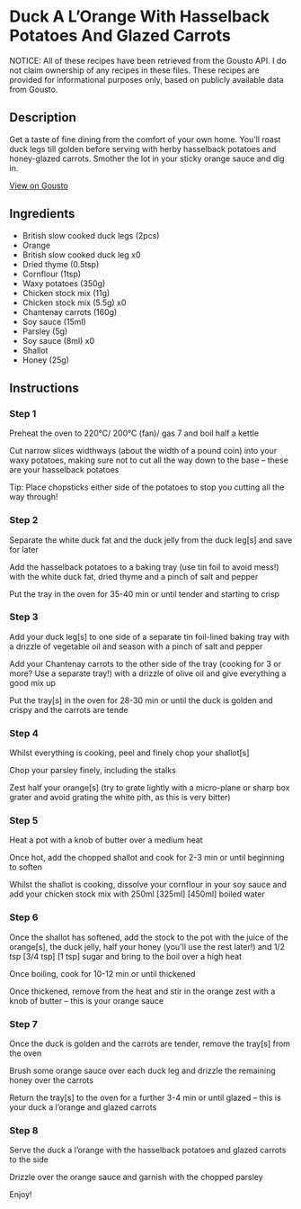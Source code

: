 # Duck A L’Orange With Hasselback Potatoes And Glazed Carrots

NOTICE: All of these recipes have been retrieved from the Gousto API. I do not claim ownership of any recipes in these files. These recipes are provided for informational purposes only, based on publicly available data from Gousto.

## Description

Get a taste of fine dining from the comfort of your own home. You’ll roast duck legs till golden before serving with herby hasselback potatoes and honey-glazed carrots. Smother the lot in your sticky orange sauce and dig in.

[View on Gousto](https://www.gousto.co.uk/recipes/cookbook/duck-a-lorange-with-hasselback-potatoes-and-glazed-chantenay-carrots)

## Ingredients

- British slow cooked duck legs (2pcs)
- Orange
- British slow cooked duck leg x0
- Dried thyme (0.5tsp)
- Cornflour (1tsp)
- Waxy potatoes (350g)
- Chicken stock mix (11g)
- Chicken stock mix (5.5g) x0
- Chantenay carrots (160g)
- Soy sauce (15ml)
- Parsley (5g)
- Soy sauce (8ml) x0
- Shallot
- Honey (25g)

## Instructions


### Step 1

Preheat the oven to 220°C/ 200°C (fan)/ gas 7 and boil half a kettle

Cut narrow slices widthways (about the width of a pound coin) into your waxy potatoes, making sure not to cut all the way down to the base – these are your hasselback potatoes

Tip: Place chopsticks either side of the potatoes to stop you cutting all the way through!


### Step 2

Separate the white duck fat and the duck jelly from the duck leg[s] and save for later

Add the hasselback potatoes to a baking tray (use tin foil to avoid mess!) with the white duck fat, dried thyme and a pinch of salt and pepper

Put the tray in the oven for 35-40 min or until tender and starting to crisp


### Step 3

Add your duck leg[s] to one side of a separate tin foil-lined baking tray with a drizzle of vegetable oil and season with a pinch of salt and pepper

Add your Chantenay carrots to the other side of the tray (cooking for 3 or more? Use a separate tray!) with a drizzle of olive oil and give everything a good mix up

Put the tray[s] in the oven for 28-30 min or until the duck is golden and crispy and the carrots are tende


### Step 4

Whilst everything is cooking, peel and finely chop your shallot[s]

Chop your parsley finely, including the stalks

Zest half your orange[s] (try to grate lightly with a micro-plane or sharp box grater and avoid grating the white pith, as this is very bitter)


### Step 5

Heat a pot with a knob of butter over a medium heat

Once hot, add the chopped shallot and cook for 2-3 min or until beginning to soften

Whilst the shallot is cooking, dissolve your cornflour in your soy sauce and add your chicken stock mix with 250ml <span class="text-purple">[325ml]</span> <span class="text-danger">[450ml] </span>boiled water


### Step 6

Once the shallot has softened, add the stock to the pot with the juice of the orange[s], the duck jelly, half your honey (you'll use the rest later!) and 1/2 tsp <span class="text-purple">[3/4 tsp]</span> <span class="text-danger">[1 tsp]</span> sugar and bring to the boil over a high heat

Once boiling, cook for 10-12 min or until thickened

Once thickened, remove from the heat and stir in the orange zest with a knob of butter – this is your orange sauce


### Step 7

Once the duck is golden and the carrots are tender, remove the tray[s] from the oven

Brush some orange sauce over each duck leg and drizzle the remaining honey over the carrots

Return the tray[s] to the oven for a further 3-4 min or until glazed – this is your duck a l’orange and glazed carrots

### Step 8

Serve the duck a l’orange with the hasselback potatoes and glazed carrots to the side

Drizzle over the orange sauce and garnish with the chopped parsley

Enjoy!

